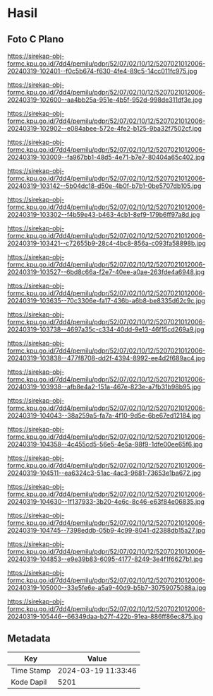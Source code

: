 # Hasil

## Foto C Plano

https://sirekap-obj-formc.kpu.go.id/7dd4/pemilu/pdpr/52/07/02/10/12/5207021012006-20240319-102401--f0c5b674-f630-4fe4-89c5-14cc011fc975.jpg

https://sirekap-obj-formc.kpu.go.id/7dd4/pemilu/pdpr/52/07/02/10/12/5207021012006-20240319-102600--aa4bb25a-951e-4b5f-952d-998de311df3e.jpg

https://sirekap-obj-formc.kpu.go.id/7dd4/pemilu/pdpr/52/07/02/10/12/5207021012006-20240319-102902--e084abee-572e-4fe2-b125-9ba32f7502cf.jpg

https://sirekap-obj-formc.kpu.go.id/7dd4/pemilu/pdpr/52/07/02/10/12/5207021012006-20240319-103009--fa967bb1-48d5-4e71-b7e7-80404a65c402.jpg

https://sirekap-obj-formc.kpu.go.id/7dd4/pemilu/pdpr/52/07/02/10/12/5207021012006-20240319-103142--5b04dc18-d50e-4b0f-b7b1-0be5707db105.jpg

https://sirekap-obj-formc.kpu.go.id/7dd4/pemilu/pdpr/52/07/02/10/12/5207021012006-20240319-103302--f4b59e43-b463-4cb1-8ef9-179b6ff97a8d.jpg

https://sirekap-obj-formc.kpu.go.id/7dd4/pemilu/pdpr/52/07/02/10/12/5207021012006-20240319-103421--c72655b9-28c4-4bc8-856a-c093fa58898b.jpg

https://sirekap-obj-formc.kpu.go.id/7dd4/pemilu/pdpr/52/07/02/10/12/5207021012006-20240319-103527--6bd8c66a-f2e7-40ee-a0ae-263fde4a6948.jpg

https://sirekap-obj-formc.kpu.go.id/7dd4/pemilu/pdpr/52/07/02/10/12/5207021012006-20240319-103635--70c3306e-fa17-436b-a6b8-be8335d62c9c.jpg

https://sirekap-obj-formc.kpu.go.id/7dd4/pemilu/pdpr/52/07/02/10/12/5207021012006-20240319-103738--4697a35c-c334-40dd-9e13-46f15cd269a9.jpg

https://sirekap-obj-formc.kpu.go.id/7dd4/pemilu/pdpr/52/07/02/10/12/5207021012006-20240319-103838--477f8708-dd2f-4394-8992-ee4d2f689ac4.jpg

https://sirekap-obj-formc.kpu.go.id/7dd4/pemilu/pdpr/52/07/02/10/12/5207021012006-20240319-103938--afb8e4a2-151a-467e-823e-a7fb31b98b95.jpg

https://sirekap-obj-formc.kpu.go.id/7dd4/pemilu/pdpr/52/07/02/10/12/5207021012006-20240319-104043--38a259a5-fa7a-4f10-9d5e-6be67ed12184.jpg

https://sirekap-obj-formc.kpu.go.id/7dd4/pemilu/pdpr/52/07/02/10/12/5207021012006-20240319-104358--4c455cd5-56e5-4e5a-98f9-1dfe00ee65f6.jpg

https://sirekap-obj-formc.kpu.go.id/7dd4/pemilu/pdpr/52/07/02/10/12/5207021012006-20240319-104511--ea6324c3-51ac-4ac3-9681-73653e1ba672.jpg

https://sirekap-obj-formc.kpu.go.id/7dd4/pemilu/pdpr/52/07/02/10/12/5207021012006-20240319-104630--1f137933-3b20-4e6c-8c46-e63f84e06835.jpg

https://sirekap-obj-formc.kpu.go.id/7dd4/pemilu/pdpr/52/07/02/10/12/5207021012006-20240319-104745--7398eddb-05b9-4c99-8041-d2388db15a27.jpg

https://sirekap-obj-formc.kpu.go.id/7dd4/pemilu/pdpr/52/07/02/10/12/5207021012006-20240319-104853--e9e39b83-6095-4177-8249-3e4f1f6627b1.jpg

https://sirekap-obj-formc.kpu.go.id/7dd4/pemilu/pdpr/52/07/02/10/12/5207021012006-20240319-105000--33e5fe6e-a5a9-40d9-b5b7-30759075088a.jpg

https://sirekap-obj-formc.kpu.go.id/7dd4/pemilu/pdpr/52/07/02/10/12/5207021012006-20240319-105446--66349daa-b27f-422b-91ea-886ff86ec875.jpg


## Metadata

| Key        | Value               |
| ---------- | ------------------- |
| Time Stamp | 2024-03-19 11:33:46 |
| Kode Dapil | 5201                |



